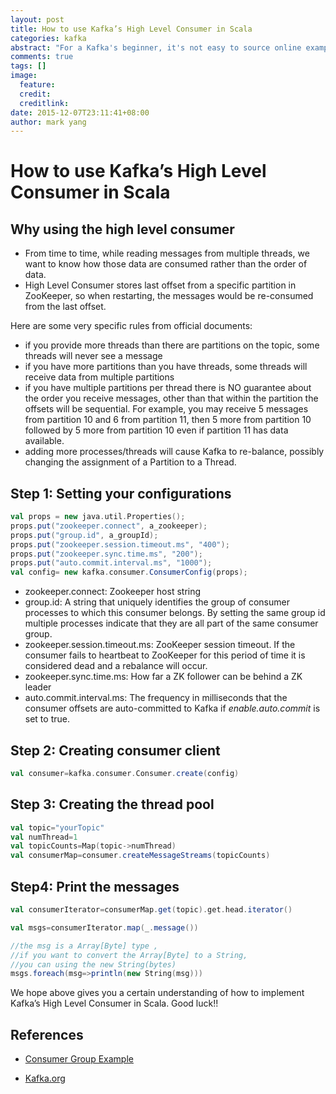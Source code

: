 ```yaml
---
layout: post
title: How to use Kafka’s High Level Consumer in Scala
categories: kafka
abstract: "For a Kafka's beginner, it's not easy to source online examples that demonstrate how to use High Level Consumer API with Scala. So, here you are, below is a short introduction of this."
comments: true
tags: []
image:
  feature:
  credit: 
  creditlink: 
date: 2015-12-07T23:11:41+08:00
author: mark yang
---
```

# How to use Kafka’s High Level Consumer in Scala

## Why using the high level consumer

 * From time to time, while reading messages from multiple threads, we want to know how those data are consumed rather than the order of data.
 * High Level Consumer stores last offset from a specific partition in ZooKeeper, so when restarting, the messages would be re-consumed from the last offset.
 
Here are some very specific rules from official documents:

* if you provide more threads than there are partitions on the topic, some threads will never see a message
* if you have more partitions than you have threads, some threads will receive data from multiple partitions
* if you have multiple partitions per thread there is NO guarantee about the order you receive messages, other than that within the partition the offsets will be sequential. For example, you may receive 5 messages from partition 10 and 6 from partition 11, then 5 more from partition 10 followed by 5 more from partition 10 even if partition 11 has data available.
* adding more processes/threads will cause Kafka to re-balance, possibly changing the assignment of a Partition to a Thread.


## Step 1:  Setting your configurations

```scala
val props = new java.util.Properties();
props.put("zookeeper.connect", a_zookeeper);
props.put("group.id", a_groupId);
props.put("zookeeper.session.timeout.ms", "400");
props.put("zookeeper.sync.time.ms", "200");
props.put("auto.commit.interval.ms", "1000");
val config= new kafka.consumer.ConsumerConfig(props);
```

 - zookeeper.connect: Zookeeper host string
 - group.id: 	A string that uniquely identifies the group of consumer processes to which this consumer belongs. By setting the same group id multiple processes indicate that they are all part of the same consumer group.
 - zookeeper.session.timeout.ms: ZooKeeper session timeout. If the consumer fails to heartbeat to ZooKeeper for this period of time it is considered dead and a rebalance will occur.
 - zookeeper.sync.time.ms: How far a ZK follower can be behind a ZK leader
 - auto.commit.interval.ms: The frequency in milliseconds that the consumer offsets are auto-committed to Kafka if *enable.auto.commit* is set to true.

## Step 2: Creating consumer client 

```scala
val consumer=kafka.consumer.Consumer.create(config)
```


## Step 3: Creating the thread pool

```scala
val topic="yourTopic"
val numThread=1
val topicCounts=Map(topic->numThread)
val consumerMap=consumer.createMessageStreams(topicCounts)
```
## Step4: Print the messages

```scala
val consumerIterator=consumerMap.get(topic).get.head.iterator()  

val msgs=consumerIterator.map(_.message())

//the msg is a Array[Byte] type , 
//if you want to convert the Array[Byte] to a String, 
//you can using the new String(bytes)
msgs.foreach(msg=>println(new String(msg)))
```
We hope above gives you a certain understanding of how to implement Kafka’s High Level Consumer in Scala.
Good luck!!
## References
* [Consumer Group Example](https://cwiki.apache.org/confluence/display/KAFKA/Consumer+Group+Example)

* [Kafka.org](http://kafka.apache.org/)




